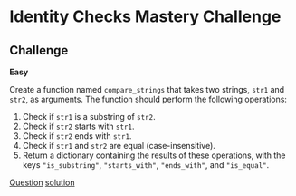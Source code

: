 # Identity Checks Mastery Challenge

## Challenge

**Easy**

Create a function named `compare_strings` that takes two strings, `str1` and `str2`, as arguments. The function should perform the following operations:

1. Check if `str1` is a substring of `str2`.
2. Check if `str2` starts with `str1`.
3. Check if `str2` ends with `str1`.
4. Check if `str1` and `str2` are equal (case-insensitive).
5. Return a dictionary containing the results of these operations, with the keys `"is_substring"`, `"starts_with"`, `"ends_with"`, and `"is_equal"`.


[Question](q.py) [solution](solution.py)